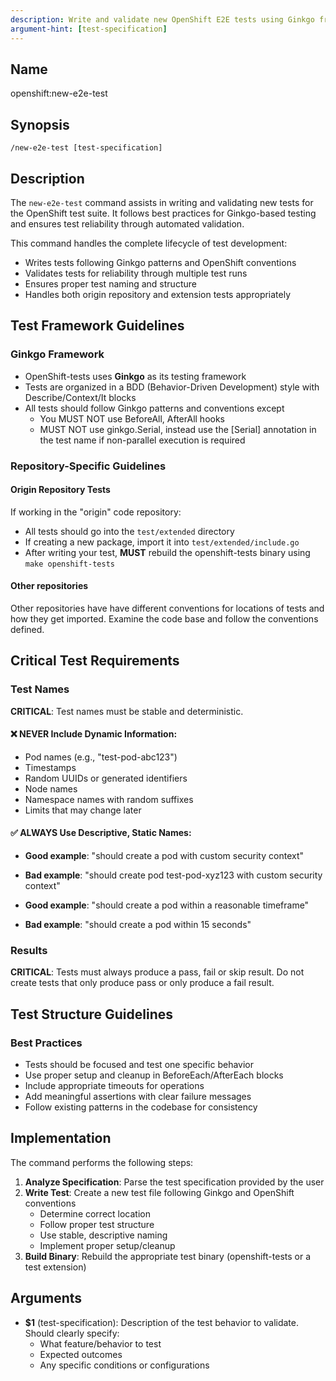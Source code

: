 ```yaml
---
description: Write and validate new OpenShift E2E tests using Ginkgo framework
argument-hint: [test-specification]
---
```


## Name
openshift:new-e2e-test

## Synopsis
```
/new-e2e-test [test-specification]
```

## Description

The `new-e2e-test` command assists in writing and validating
new tests for the OpenShift test suite. It follows best practices for
Ginkgo-based testing and ensures test reliability through automated
validation.

This command handles the complete lifecycle of test development:
- Writes tests following Ginkgo patterns and OpenShift conventions
- Validates tests for reliability through multiple test runs
- Ensures proper test naming and structure
- Handles both origin repository and extension tests appropriately

## Test Framework Guidelines

### Ginkgo Framework
- OpenShift-tests uses **Ginkgo** as its testing framework
- Tests are organized in a BDD (Behavior-Driven Development) style with Describe/Context/It blocks
- All tests should follow Ginkgo patterns and conventions except
    - You MUST NOT use BeforeAll, AfterAll hooks
    - MUST NOT use ginkgo.Serial, instead use the [Serial] annotation in the test name if non-parallel execution is required

### Repository-Specific Guidelines

#### Origin Repository Tests

If working in the "origin" code repository:
- All tests should go into the `test/extended` directory
- If creating a new package, import it into `test/extended/include.go`
- After writing your test, **MUST** rebuild the openshift-tests binary using `make openshift-tests`

#### Other repositories

Other repositories have have different conventions for locations of
tests and how they get imported. Examine the code base and follow the
conventions defined.

## Critical Test Requirements

### Test Names

**CRITICAL**: Test names must be stable and deterministic.

#### ❌ NEVER Include Dynamic Information:
- Pod names (e.g., "test-pod-abc123")
- Timestamps
- Random UUIDs or generated identifiers
- Node names
- Namespace names with random suffixes
- Limits that may change later

#### ✅ ALWAYS Use Descriptive, Static Names:
- **Good example**: "should create a pod with custom security context"
- **Bad example**: "should create pod test-pod-xyz123 with custom security context"

- **Good example**: "should create a pod within a reasonable timeframe"
- **Bad example**: "should create a pod within 15 seconds"

### Results

**CRITICAL**: Tests must always produce a pass, fail or skip result. Do
not create tests that only produce pass or only produce a fail result.

## Test Structure Guidelines

### Best Practices

- Tests should be focused and test one specific behavior
- Use proper setup and cleanup in BeforeEach/AfterEach blocks
- Include appropriate timeouts for operations
- Add meaningful assertions with clear failure messages
- Follow existing patterns in the codebase for consistency

## Implementation

The command performs the following steps:

1. **Analyze Specification**: Parse the test specification provided by the user
2. **Write Test**: Create a new test file following Ginkgo and OpenShift conventions
   - Determine correct location
   - Follow proper test structure
   - Use stable, descriptive naming
   - Implement proper setup/cleanup
3. **Build Binary**: Rebuild the appropriate test binary (openshift-tests or a test extension)

## Arguments

- **$1** (test-specification): Description of the test behavior to validate. Should clearly specify:
  - What feature/behavior to test
  - Expected outcomes
  - Any specific conditions or configurations
